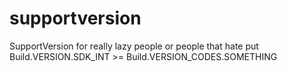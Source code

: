# supportversion
SupportVersion for really lazy people or people that hate put Build.VERSION.SDK_INT >= Build.VERSION_CODES.SOMETHING
